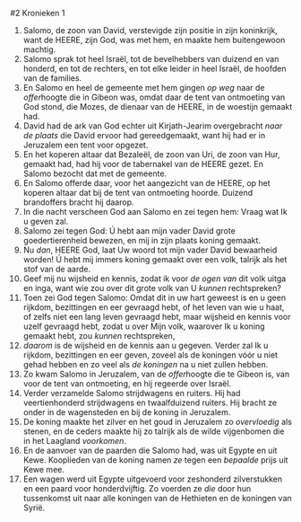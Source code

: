 #2 Kronieken 1
1. Salomo, de zoon van David, verstevigde zijn positie in zijn koninkrijk, want de HEERE, zijn God, was met hem, en maakte hem buitengewoon machtig.
2. Salomo sprak tot heel Israël, tot de bevelhebbers van duizend en van honderd, en tot de rechters, en tot elke leider in heel Israël, de hoofden van de families.
3. En Salomo en heel de gemeente met hem gingen *op weg* naar de *offer*hoogte die in Gibeon was, omdat daar de tent van ontmoeting van God stond, die Mozes, de dienaar van de HEERE, in de woestijn gemaakt had.
4. David had de ark van God echter uit Kirjath-Jearim overgebracht *naar de plaats* die David ervoor had gereedgemaakt, want hij had er in Jeruzalem een tent voor opgezet.
5. En het koperen altaar dat Bezaleël, de zoon van Uri, de zoon van Hur, gemaakt had, had hij voor de tabernakel van de HEERE gezet. En Salomo bezocht dat met de gemeente.
6. En Salomo offerde daar, voor het aangezicht van de HEERE, op het koperen altaar dat bij de tent van ontmoeting hoorde. Duizend brandoffers bracht hij daarop.
7. In die nacht verscheen God aan Salomo en zei tegen hem: Vraag wat Ik u geven zal.
8. Salomo zei tegen God: Ú hebt aan mijn vader David grote goedertierenheid bewezen, en mij in zijn plaats koning gemaakt.
9. Nu *dan*, HEERE God, laat Uw woord tot mijn vader David bewaarheid worden! Ú hebt mij immers koning gemaakt over een volk, talrijk als het stof van de aarde.
10. Geef mij nu wijsheid en kennis, zodat ik voor *de ogen van* dit volk uitga en inga, want wie zou over dit grote volk van U *kunnen* rechtspreken?
11. Toen zei God tegen Salomo: Omdat dit in uw hart geweest is en u geen rijkdom, bezittingen en eer gevraagd hebt, of het leven van wie u haat, of zelfs niet een lang leven gevraagd hebt, maar wijsheid en kennis voor uzelf gevraagd hebt, zodat u over Mijn volk, waarover Ik u koning gemaakt hebt, zou *kunnen* rechtspreken,
12. *daarom* is de wijsheid en de kennis aan u gegeven. Verder zal Ik u rijkdom, bezittingen en eer geven, zoveel als de koningen vóór u niet gehad hebben en zo veel als *de koningen* na u niet zullen hebben.
13. Zo kwam Salomo in Jeruzalem, van de *offer*hoogte die te Gibeon is, van voor de tent van ontmoeting, en hij regeerde over Israël.
14. Verder verzamelde Salomo strijdwagens en ruiters. Hij had veertienhonderd strijdwagens en twaalfduizend ruiters. Hij bracht ze onder in de wagensteden en bij de koning in Jeruzalem.
15. De koning maakte het zilver en het goud in Jeruzalem zo *overvloedig* als stenen, en de ceders maakte hij zo talrijk als de wilde vijgenbomen die in het Laagland *voorkomen*.
16. En de aanvoer van de paarden die Salomo had, was uit Egypte en uit Kewe. Kooplieden van de koning namen *ze* tegen een *bepaalde* prijs uit Kewe mee.
17. Een wagen werd uit Egypte uitgevoerd voor zeshonderd zilverstukken en een paard voor honderdvijftig. Zo voerden ze *die* door hun tussenkomst uit naar alle koningen van de Hethieten en de koningen van Syrië.
